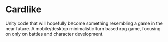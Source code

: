 # Cardlike
Unity code that will hopefully become something resembling a game in the near future. A mobile/desktop minimalistic turn based rpg game, focusing on only on battles and character development.
